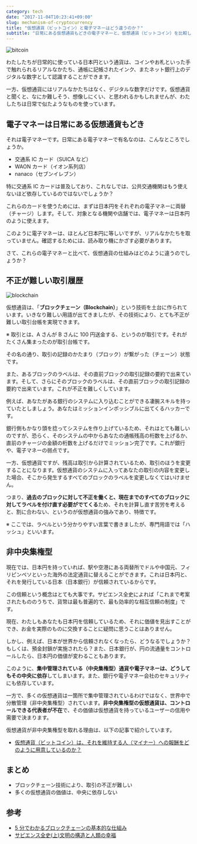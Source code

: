 ```yaml
---
category: tech
date: "2017-11-04T10:23:41+09:00"
slug: mechanism-of-cryptocurrency
title: "仮想通貨（ビットコイン）と電子マネーはどう違うのか？"
subtitle: "日常にある仮想通貨もどきの電子マネーと、仮想通貨（ビットコイン）を比較し、採用されている技術（ブロックチェーン）と管理方法の違いを見ていきます。"
---
```


<img src="/images/2017/11/bitcoin.svg" alt="bitcoin">

わたしたちが日常的に使っている日本円という通貨は、コインやお札といった手で触れられるリアルなかたち、通帳に記帳されたインク、またネット銀行上のデジタルな数字として認識することができます。

一方、仮想通貨にはリアルなかたちはなく、デジタルな数字だけです。仮想通貨と聞くと、なにか難しそう、想像しにくい、と思われるかもしれませんが、わたしたちは日常で似たようなものを使っています。

## 電子マネーは日常にある仮想通貨もどき

それは電子マネーです。日常にある電子マネーで有名なのは、こんなところでしょうか。

- 交通系 IC カード（SUICA など）
- WAON カード（イオン系列店）
- nanaco（セブンイレブン）

特に交通系 IC カードは普及しており、これなしでは、公共交通機関はもう使えないほど依存しているのではないでしょうか？

これらのカードを使うためには、まずは日本円をそれぞれの電子マネーに両替（チャージ）します。そして、対象となる機関や店舗では、電子マネーは日本円のように使えます。

このように電子マネーは、ほとんど日本円に等しいですが、リアルなかたちを取っていません。確認するためには、読み取り機にかざす必要があります。

さて、これらの電子マネーと比べて、仮想通貨の仕組みはどのように違うのでしょうか？

## 不正が難しい取引履歴

<img src="/images/2017/11/blockchain.jpg" alt="blockchain">

仮想通貨は、「**ブロックチェーン（Blockchain）**」という技術を土台に作られています。いきなり難しい用語が出てきましたが、その技術により、とても不正が難しい取引台帳を実現できます。

※ 取引とは、A さんが B さんに 100 円送金する、というのが取引です。それがたくさん集まったのが取引台帳です。

その名の通り、取引の記録のかたまり（ブロック）が繋がった（チェーン）状態です。

また、あるブロックのラベルは、その直前ブロックの取引記録の要約で出来ています。そして、さらにそのブロックのラベルは、その直前ブロックの取引記録の要約で出来ています。これが不正を難しくしています。

例えば、あなたがある銀行のシステムに入り込むことができる凄腕スキルを持っていたとしましょう。あなたはミッションインポッシブルに出てくるハッカーです。

銀行側もかなり頭を捻ってシステムを作り上げているため、それはとても難しいのですが、恐らく、そのシステムの中からあなたの通帳残高の桁数を上げるか、直前のチャージの金額の桁数を上げるだけでミッション完了です。これが銀行や、電子マネーの弱点です。

一方、仮想通貨ですが、残高は取引から計算されているため、取引のほうを変更することになります。仮想通貨のシステムに入ってあなたの取引の内容を変更した場合、そこから発生するすべてのブロックのラベルを変更しなくてはいけません。

つまり、**過去のブロックに対して不正を働くと、現在までのすべてのブロックに対してラベルを付け直す必要がでてくる**ため、それを計算し直す苦労を考えると、割に合わない、というのが仮想通貨の強みであり、特徴です。

※ ここでは、ラベルという分かりやすい言葉で書きましたが、専門用語では「ハッシュ」といいます。

## 非中央集権型

現在では、日本円を持っていれば、駅や空港にある両替所でドルや中国元、フィリピンペソといった海外の法定通貨に替えることができます。これは日本円と、それを発行している日本（日本銀行）が信頼されているからです。

この信頼という概念はとても大事です。サピエンス全史によれば「これまで考案されたもののうちで、貨幣は最も普遍的で、最も効率的な相互信頼の制度」です。

現在、わたしもあなたも日本円を信頼しているため、それに価値を見出すことができ、お金を実際のものに交換することに疑問に思うことはありません。

しかし、例えば、日本が世界から信頼されなくなったら、どうなるでしょうか？もしくは、預金封鎖が実施されたら？また、日本銀行が、円の流通量をコントロールしたら、日本円の価値が変わることもあります。

このように、**集中管理されている（中央集権型）通貨や電子マネーは、どうしてもその中央に依存**してしまいます。また、銀行や電子マネー会社のセキュリティにも依存しています。

一方で、多くの仮想通貨は一箇所で集中管理されているわけではなく、世界中で分散管理（非中央集権型）されています。**非中央集権型の仮想通貨は、コントロールできる代表者が不在**で、その価値は仮想通貨を持っているユーザーの信用や需要で決まります。

仮想通貨が非中央集権型を取れる理由は、以下の記事で紹介しています。

- [仮想通貨（ビットコイン）は、それを維持する人（マイナー）への報酬をどのように用意しているのか？](/archives/incentive-of-maintaining-bitcoin-blockchain/)

## まとめ

- ブロックチェーン技術により、取引の不正が難しい
- 多くの仮想通貨の価値は、中央に依存しない

<cryptocurrency>

## 参考

- [5 分でわかるブロックチェーンの基本的な仕組み](https://www.slideshare.net/cookle/5-58379474)
- <a href="http://www.amazon.co.jp/exec/obidos/ASIN/430922671X/rakuishi-22/ref=nosim/" name="amazletlink" target="_blank">サピエンス全史(上)文明の構造と人類の幸福</a>
